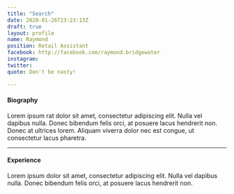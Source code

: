 ```yaml
---
title: "Search"
date: 2020-01-26T23:23:13Z
draft: true
layout: profile
name: Raymond
position: Retail Assistant
facebook: http://facebook.com/raymond.bridgewater
instagram:
twitter:
quote: Don't be nasty!

---
```


#### Biography
Lorem ipsum rat dolor sit amet, consectetur adipiscing elit. Nulla vel dapibus nulla.
Donec bibendum felis orci, at posuere lacus hendrerit non. Donec at ultrices lorem.
Aliquam viverra dolor nec est congue, ut consectetur lacus pharetra.

---

#### Experience
Lorem ipsum dolor sit amet, consectetur adipiscing elit. Nulla vel dapibus nulla.
Donec bibendum felis orci, at posuere lacus hendrerit non.
